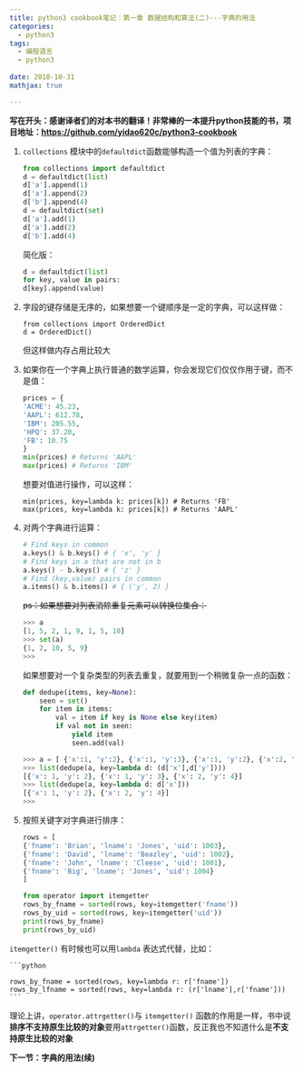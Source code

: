 ```yaml
---
title: python3 cookbook笔记：第一章 数据结构和算法(二)---字典的用法
categories: 
  - python3
tags:
  - 编程语言
  - python3
  
date: 2018-10-31
mathjax: true

---
```



**写在开头：感谢译者们的对本书的翻译！非常棒的一本提升python技能的书，项目地址：https://github.com/yidao620c/python3-cookbook** 

1. `collections` 模块中的`defaultdict`函数能够构造一个值为列表的字典：

    ```python
    from collections import defaultdict
    d = defaultdict(list)
    d['a'].append(1)
    d['a'].append(2)
    d['b'].append(4)
    d = defaultdict(set)
    d['a'].add(1)
    d['a'].add(2)
    d['b'].add(4)
    ```
    简化版：

    ```python
    d = defaultdict(list)
    for key, value in pairs:
    d[key].append(value)
    ```
2. 字段的键存储是无序的，如果想要一个键顺序是一定的字典，可以这样做：
    ```
    from collections import OrderedDict
    d = OrderedDict()
    ```
    但这样做内存占用比较大

3. 如果你在一个字典上执行普通的数学运算，你会发现它们仅仅作用于键，而不是值：

    ```python
    prices = {
    'ACME': 45.23,
    'AAPL': 612.78,
    'IBM': 205.55,
    'HPQ': 37.20,
    'FB': 10.75
    }
    min(prices) # Returns 'AAPL'
    max(prices) # Returns 'IBM'
    ```
    想要对值进行操作，可以这样：
    ```
    min(prices, key=lambda k: prices[k]) # Returns 'FB'
    max(prices, key=lambda k: prices[k]) # Returns 'AAPL'
    ```
4. 对两个字典进行运算：
   
    ```python
    # Find keys in common
    a.keys() & b.keys() # { 'x', 'y' }
    # Find keys in a that are not in b
    a.keys() - b.keys() # { 'z' }
    # Find (key,value) pairs in common
    a.items() & b.items() # { ('y', 2) }
    ```
    ~~ps：如果想要对列表消除重复元素可以转换位集合：~~

    ```python
    >>> a
    [1, 5, 2, 1, 9, 1, 5, 10]
    >>> set(a)
    {1, 2, 10, 5, 9}
    >>>
    ```
    如果想要对一个复杂类型的列表去重复，就要用到一个稍微复杂一点的函数：

    ```python
    def dedupe(items, key=None):
        seen = set()
        for item in items:
            val = item if key is None else key(item)
            if val not in seen:
                yield item
                seen.add(val)

    >>> a = [ {'x':1, 'y':2}, {'x':1, 'y':3}, {'x':1, 'y':2}, {'x':2, 'y':4}]
    >>> list(dedupe(a, key=lambda d: (d['x'],d['y'])))
    [{'x': 1, 'y': 2}, {'x': 1, 'y': 3}, {'x': 2, 'y': 4}]
    >>> list(dedupe(a, key=lambda d: d['x']))
    [{'x': 1, 'y': 2}, {'x': 2, 'y': 4}]
    >>>
    ```

5. 按照关键字对字典进行排序：
   
    ```python
    rows = [
    {'fname': 'Brian', 'lname': 'Jones', 'uid': 1003},
    {'fname': 'David', 'lname': 'Beazley', 'uid': 1002},
    {'fname': 'John', 'lname': 'Cleese', 'uid': 1001},
    {'fname': 'Big', 'lname': 'Jones', 'uid': 1004}
    ]

    from operator import itemgetter
    rows_by_fname = sorted(rows, key=itemgetter('fname'))
    rows_by_uid = sorted(rows, key=itemgetter('uid'))
    print(rows_by_fname)
    print(rows_by_uid)
    ```

`itemgetter()` 有时候也可以用`lambda` 表达式代替，比如：

    ```python

    rows_by_fname = sorted(rows, key=lambda r: r['fname'])
    rows_by_lfname = sorted(rows, key=lambda r: (r['lname'],r['fname']))
    ```
理论上讲，`operator.attrgetter()`与 `itemgetter()` 函数的作用是一样，书中说**排序不支持原生比较的对象**要用`attrgetter()`函数，反正我也不知道什么是**不支持原生比较的对象**

**下一节：字典的用法(续)**